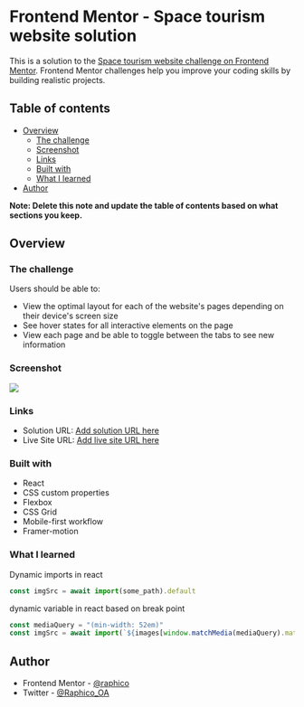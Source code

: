 # Frontend Mentor - Space tourism website solution

This is a solution to the [Space tourism website challenge on Frontend Mentor](https://www.frontendmentor.io/challenges/space-tourism-multipage-website-gRWj1URZ3). Frontend Mentor challenges help you improve your coding skills by building realistic projects. 

## Table of contents

- [Overview](#overview)
  - [The challenge](#the-challenge)
  - [Screenshot](#screenshot)
  - [Links](#links)
  - [Built with](#built-with)
  - [What I learned](#what-i-learned)
- [Author](#author)

**Note: Delete this note and update the table of contents based on what sections you keep.**

## Overview

### The challenge

Users should be able to:

- View the optimal layout for each of the website's pages depending on their device's screen size
- See hover states for all interactive elements on the page
- View each page and be able to toggle between the tabs to see new information

### Screenshot

![](./screenshot.jpg)

### Links

- Solution URL: [Add solution URL here](https://your-solution-url.com)
- Live Site URL: [Add live site URL here](https://your-live-site-url.com)

### Built with

- React
- CSS custom properties
- Flexbox
- CSS Grid
- Mobile-first workflow
- Framer-motion

### What I learned

Dynamic imports in react 
```jsx
const imgSrc = await import(some_path).default
```

dynamic variable in react based on break point
```jsx
const mediaQuery = "(min-width: 52em)"
const imgSrc = await import(`${images[window.matchMedia(mediaQuery).matches ? 'portrait' : 'landscape']}/* @vite-ignore */`);
```

## Author

- Frontend Mentor - [@raphico](https://www.frontendmentor.io/profile/raphico)
- Twitter - [@Raphico_OA](https://www.twitter.com/Raphico_OA)
